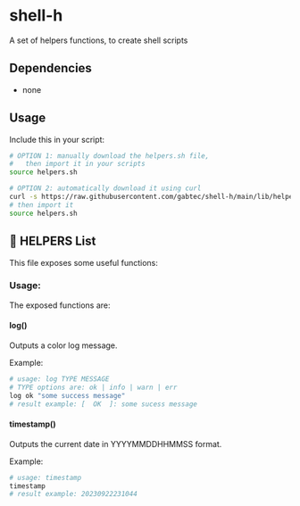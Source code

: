 # shell-h
A set of helpers functions, to create shell scripts

## Dependencies
- none

## Usage

Include this in your script:
```sh
# OPTION 1: manually download the helpers.sh file,
#   then import it in your scripts
source helpers.sh

# OPTION 2: automatically download it using curl
curl -s https://raw.githubusercontent.com/gabtec/shell-h/main/lib/helpers.sh > helpers.sh
# then import it
source helpers.sh
```

## :book: HELPERS List
This file exposes some useful functions:

### Usage:

The exposed functions are:

#### log()
Outputs a color log message.

Example:
```sh
# usage: log TYPE MESSAGE
# TYPE options are: ok | info | warn | err
log ok "some success message"
# result example: [  OK  ]: some sucess message
```

#### timestamp()
Outputs the current date in YYYYMMDDHHMMSS format.

Example:
```sh
# usage: timestamp
timestamp
# result example: 20230922231044
```

